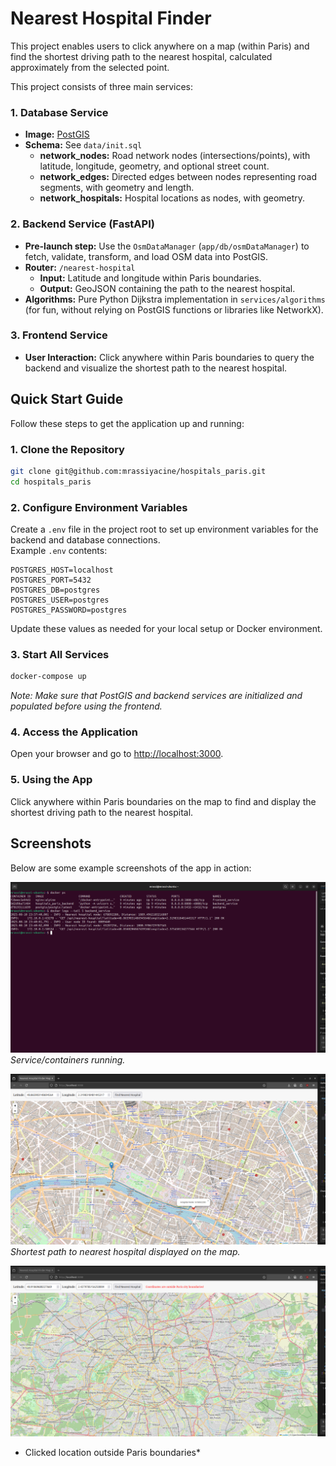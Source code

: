 # Nearest Hospital Finder

This project enables users to click anywhere on a map (within Paris) and find the shortest driving path to the nearest hospital, calculated approximately from the selected point.

This project consists of three main services:

### 1. Database Service
- **Image:** [PostGIS](https://hub.docker.com/r/postgis/postgis/)
- **Schema:** See `data/init.sql`
  - **network_nodes:** Road network nodes (intersections/points), with latitude, longitude, geometry, and optional street count.
  - **network_edges:** Directed edges between nodes representing road segments, with geometry and length.
  - **network_hospitals:** Hospital locations as nodes, with geometry.

### 2. Backend Service (FastAPI)
- **Pre-launch step:** Use the `OsmDataManager` (`app/db/osmDataManager`) to fetch, validate, transform, and load OSM data into PostGIS.
- **Router:** `/nearest-hospital`
  - **Input:** Latitude and longitude within Paris boundaries.
  - **Output:** GeoJSON containing the path to the nearest hospital.
- **Algorithms:** Pure Python Dijkstra implementation in `services/algorithms` (for fun, without relying on PostGIS functions or libraries like NetworkX).

### 3. Frontend Service
- **User Interaction:** Click anywhere within Paris boundaries to query the backend and visualize the shortest path to the nearest hospital.
## Quick Start Guide

Follow these steps to get the application up and running:

### 1. Clone the Repository

```sh
git clone git@github.com:mrassiyacine/hospitals_paris.git
cd hospitals_paris
```

### 2. Configure Environment Variables

Create a `.env` file in the project root to set up environment variables for the backend and database connections.  
Example `.env` contents:

```env
POSTGRES_HOST=localhost
POSTGRES_PORT=5432
POSTGRES_DB=postgres
POSTGRES_USER=postgres
POSTGRES_PASSWORD=postgres
```

Update these values as needed for your local setup or Docker environment.

### 3. Start All Services

```sh
docker-compose up
```

*Note: Make sure that PostGIS and backend services are initialized and populated before using the frontend.*

### 4. Access the Application

Open your browser and go to [http://localhost:3000](http://localhost:3000).

### 5. Using the App

Click anywhere within Paris boundaries on the map to find and display the shortest driving path to the nearest hospital.

## Screenshots

Below are some example screenshots of the app in action:

![containers running](images/container.png)
*Service/containers running.*


![Hospital Query Example](images/example1.png)
*Shortest path to nearest hospital displayed on the map.*


![Out of the city](images/example2.png)
* Clicked location outside Paris boundaries*